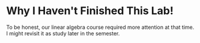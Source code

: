 # Why I Haven't Finished This Lab!
To be honest, our linear algebra course required more attention at that time.
I might revisit it as study later in the semester.
